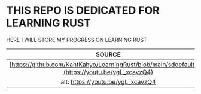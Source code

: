 #  THIS REPO IS DEDICATED FOR LEARNING RUST

HERE I WILL STORE MY PROGRESS ON LEARNING RUST

|  SOURCE   |
| :-: |
|  [https://github.com/KahtKahyo/LearningRust/blob/main/sddefault.jpg](https://youtu.be/ygL_xcavzQ4) |
| alt: https://youtu.be/ygL_xcavzQ4 |
